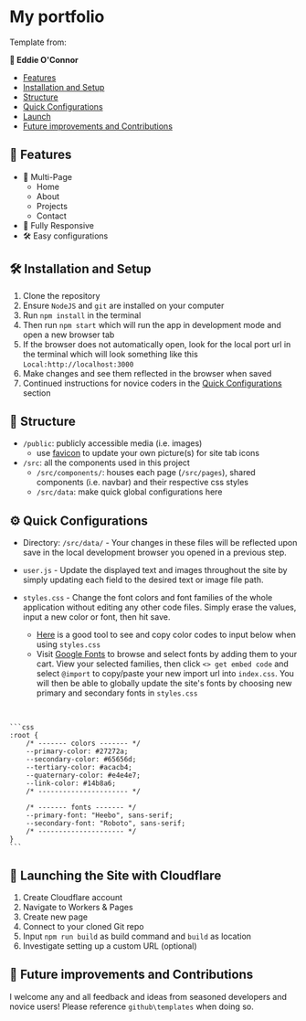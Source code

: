 # My portfolio

Template from: 

<strong>👀 <a href="https://eddie-oconnor.com/" target="_blank"></a>Eddie O'Connor</strong>
<br/>


-   [Features](#-features)
-   [Installation and Setup](#-installation-and-setup)
-   [Structure](#-structure)
-   [Quick Configurations](#-quick-configurations)
-   [Launch](#-launching-the-site-with-cloudflare)
-   [Future improvements and Contributions](#-future-improvements-and-contributions)

## 📙 Features

-   📖 Multi-Page
    -   Home
    -   About
    -   Projects
    -   Contact
-   📱 Fully Responsive
-   🛠 Easy configurations

## 🛠 Installation and Setup

1. Clone the repository
2. Ensure `NodeJS` and `git` are installed on your computer
2. Run `npm install` in the terminal
3. Then run `npm start` which will run the app in development mode and open a new browser tab
4. If the browser does not automatically open, look for the local port url in the terminal which will look something like this `Local:http://localhost:3000`
5. Make changes and see them reflected in the browser when saved
6. Continued instructions for novice coders in the [Quick Configurations](#-quick-configurations) section

## 📁 Structure

-   `/public`: publicly accessible media (i.e. images)
    - use [favicon](https://favicon.io/) to update your own picture(s) for site tab icons 
-   `/src`: all the components used in this project
    -   `/src/components/`: houses each page (`/src/pages`), shared components (i.e. navbar) and their respective css styles
    -   `/src/data`: make quick global configurations here

## ⚙️ Quick Configurations

- Directory: `/src/data/` - Your changes in these files will be reflected upon save in the local development browser you opened in a previous step.

-   `user.js` - Update the displayed text and images throughout the site by simply updating each field to the desired text or image file path.

-   `styles.css` - Change the font colors and font families of the whole application without editing any other code files. Simply erase the values, input a new color or font, then hit save.
    - [Here](https://www.w3schools.com/colors/colors_picker.asp) is a good tool to see and copy color codes to input below when using `styles.css`
    - Visit [Google Fonts](https://fonts.google.com/) to browse and select fonts by adding them to your cart. View your selected families, then click `<> get embed code` and select `@import` to copy/paste your new import url into `index.css`. You will then be able to globally update the site's fonts by choosing new primary and secondary fonts in `styles.css`
<br/>

    ```css
    :root {
    	/* ------- colors ------- */
    	--primary-color: #27272a;
    	--secondary-color: #65656d;
    	--tertiary-color: #acacb4;
    	--quaternary-color: #e4e4e7;
    	--link-color: #14b8a6;
    	/* ---------------------- */

    	/* ------- fonts ------- */
    	--primary-font: "Heebo", sans-serif;
    	--secondary-font: "Roboto", sans-serif;
    	/* --------------------- */
    }
    ```

## 🚀 Launching the Site with Cloudflare

1. Create Cloudflare account
2. Navigate to Workers & Pages
3. Create new page
4. Connect to your cloned Git repo
5. Input `npm run build` as build command and `build` as location
6. Investigate setting up a custom URL (optional)

## 🌱 Future improvements and Contributions

I welcome any and all feedback and ideas from seasoned developers and novice users! Please reference `github\templates` when doing so.